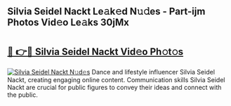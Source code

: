 ## Silvia Seidel Nackt Le𝚊k𝚎d N𝚞𝚍es - Part-ijm Photos Vid𝚎o Le𝚊ks 30jMx

# <h2><a href="http://fb12zj.evod.top/?m=Silvia+Seidel+Nackt">🔗 👉🔴 Silvia Seidel Nackt Vid𝚎o Ph𝚘t𝚘s</a></h2>

[![Silvia Seidel Nackt N𝚞d𝚎s](https://i.imgur.com/8V9OHl7.gif)](http://fb12zj.evod.top/?m=Silvia+Seidel+Nackt)
Dance and lifestyle influencer Silvia Seidel Nackt, creating engaging online content. Communication skills Silvia Seidel Nackt are crucial for public figures to convey their ideas and connect with the public. 
